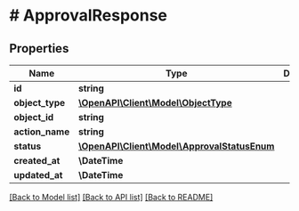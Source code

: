 # # ApprovalResponse

## Properties

Name | Type | Description | Notes
------------ | ------------- | ------------- | -------------
**id** | **string** |  |
**object_type** | [**\OpenAPI\Client\Model\ObjectType**](ObjectType.md) |  |
**object_id** | **string** |  |
**action_name** | **string** |  |
**status** | [**\OpenAPI\Client\Model\ApprovalStatusEnum**](ApprovalStatusEnum.md) |  |
**created_at** | **\DateTime** |  |
**updated_at** | **\DateTime** |  |

[[Back to Model list]](../../README.md#models) [[Back to API list]](../../README.md#endpoints) [[Back to README]](../../README.md)
